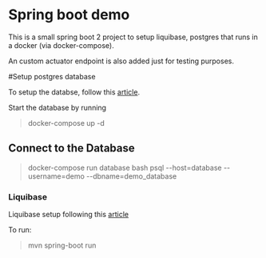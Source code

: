 # Spring boot demo

This is a small spring boot 2 project to setup liquibase, postgres that runs in a docker (via docker-compose).

An custom actuator endpoint is also added just for testing purposes.

#Setup postgres database

To setup the databse, follow this [article](https://medium.com/analytics-vidhya/getting-started-with-postgresql-using-docker-compose-34d6b808c47c).

Start the database by running
>docker-compose up -d

## Connect to the Database

> docker-compose run database bash
> psql --host=database --username=demo --dbname=demo_database

### Liquibase

Liquibase setup following this [article](https://javadeveloperzone.com/spring-boot/spring-boot-liquibase-example/)

To run:
>mvn spring-boot run 
